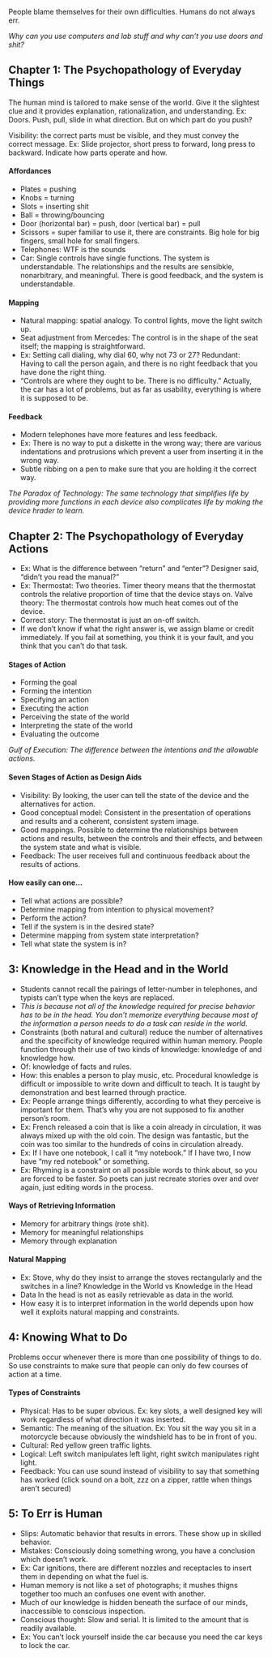 People blame themselves for their own difficulties. Humans do not always err.

_Why can you use computers and lab stuff and why can’t you use doors and shit?_

## Chapter 1: The Psychopathology of Everyday Things

The human mind is tailored to make sense of the world. Give it the slightest clue and it provides explanation, rationalization, and understanding. Ex: Doors. Push, pull, slide in what direction. But on which part do you push?

Visibility: the correct parts must be visible, and they must convey the correct message.  Ex: Slide projector, short press to forward, long press to backward. Indicate how parts operate and how.

#### Affordances

* Plates = pushing
* Knobs = turning
* Slots = inserting shit
* Ball = throwing/bouncing
* Door (horizontal bar) = push, door (vertical bar) = pull
* Scissors = super familiar to use it, there are constraints. Big hole for big fingers, small hole for small fingers.
* Telephones: WTF is the sounds
* Car: Single controls have single functions. The system is understandable. The relationships and the results are sensibkle, nonarbitrary, and meaningful. There is good feedback, and the system is understandable.

#### Mapping

* Natural mapping: spatial analogy. To control lights, move the light switch up.
* Seat adjustment from Mercedes: The control is in the shape of the seat itself; the mapping is straightforward.
* Ex: Setting call dialing, why dial 60, why not 73 or 27? Redundant: Having to call the person again, and there is no right feedback that you have done the right thing.
* “Controls are where they ought to be. There is no difficulty.” Actually, the car has a lot of problems, but as far as usability, everything is where it is supposed to be.

#### Feedback

* Modern telephones have more features and less feedback.
* Ex: There is no way to put a diskette in the wrong way; there are various indentations and protrusions which prevent a user from inserting it in the wrong way.
* Subtle ribbing on a pen to make sure that you are holding it the correct way.

*The Paradox of Technology: The same technology that simplifies life by providing more functions in each device also complicates life by making the device hrader to learn.*

## Chapter 2: The Psychopathology of Everyday Actions

* Ex: What is the difference between “return” and “enter”? Designer said, “didn’t you read the manual?”
* Ex: Thermostat: Two theories. Timer theory means that the thermostat controls the relative proportion of time that the device stays on. Valve theory: The thermostat controls how much heat comes out of the device.
* Correct story: The thermostat is just an on-off switch.
* If we don’t know if what the right answer is, we assign blame or credit immediately. If you fail at something, you think it is your fault, and you think that you can’t do that task.

#### Stages of Action

* Forming the goal
* Forming the intention
* Specifying an action
* Executing the action
* Perceiving the state of the world
* Interpreting the state of the world
* Evaluating the outcome

*Gulf of Execution: The difference between the intentions and the allowable actions.*

#### Seven Stages of Action as Design Aids

* Visibility: By looking, the user can tell the state of the device and the alternatives for action.
* Good conceptual model: Consistent in the presentation of operations and results and a coherent, consistent system image.
* Good mappings. Possible to determine the relationships between actions and results, between the controls and their effects, and between the system state and what is visible.
* Feedback: The user receives full and continuous feedback about the results of actions.

#### How easily can one…

* Tell what actions are possible?
* Determine mapping from intention to physical movement?
* Perform the action?
* Tell if the system is in the desired state?
* Determine mapping from system state interpretation?
* Tell what state the system is in?

## 3: Knowledge in the Head and in the World

* Students cannot recall the pairings of letter-number in telephones, and typists can’t type when the keys are replaced.
* *This is because not all of the knowledge required for precise behavior has to be in the head. You don’t memorize everything because most of the information a person needs to do a task can reside in the world.*
* Constraints (both natural and cultural) reduce the number of alternatives and the specificity of knowledge required within human memory.
People function through their use of two kinds of knowledge: knowledge of and knowledge how.
* Of: knowledge of facts and rules.
* How: this enables a person to play music, etc. Procedural knowledge is difficult or impossible to write down and difficult to teach. It is taught by demonstration and best learned through practice.
* Ex: People arrange things differently, according to what they perceive is important for them. That’s why you are not supposed to fix another person’s room.
* Ex: French released a coin that is like a coin already in circulation, it was always mixed up with the old coin. The design was fantastic, but the coin was too similar to the hundreds of coins in circulation already.
* Ex: If I have one notebook, I call it “my notebook.” If I have two, I now have “my red notebook” or something.
* Ex: Rhyming is a constraint on all possible words to think about, so you are forced to be faster. So poets can just recreate stories over and over again, just editing words in the process.

#### Ways of Retrieving Information

* Memory for arbitrary things (rote shit).
* Memory for meaningful relationships
* Memory through explanation

#### Natural Mapping
* Ex: Stove, why do they insist to arrange the stoves rectangularly and the switches in a line?
Knowledge in the World vs Knowledge in the Head
* Data In the head is not as easily retrievable as data in the world.
* How easy it is to interpret information in the world depends upon how well it exploits natural mapping and constraints.

## 4: Knowing What to Do

Problems occur whenever there is more than one possibility of things to do. So use constraints to make sure that people can only do few courses of action at a time.

#### Types of Constraints

* Physical: Has to be super obvious. Ex: key slots, a well designed key will work regardless of what direction it was inserted.
* Semantic: The meaning of the situation. Ex: You sit the way you sit in a motorcycle because obviously the windshield has to be in front of you.
* Cultural: Red yellow green traffic lights.
* Logical: Left switch manipulates left light, right switch manipulates right light.
* Feedback: You can use sound instead of visibility to say that something has worked (click sound on a bolt, zzz on a zipper, rattle when things aren’t secured)

## 5: To Err is Human

* Slips: Automatic behavior that results in errors. These show up in skilled behavior.
* Mistakes: Consciously doing something wrong, you have a conclusion which doesn’t work.
* Ex: Car ignitions, there are different nozzles and receptacles to insert them in depending on what the fuel is.
* Human memory is not like a set of photographs; it mushes thigns together too much an confuses one event with another.
* Much of our knowledge is hidden beneath the surface of our minds, inaccessible to conscious inspection.
* Conscious thought: Slow and serial. It is limited to the amount that is readily available.
* Ex: You can’t lock yourself inside the car because you need the car keys to lock the car.